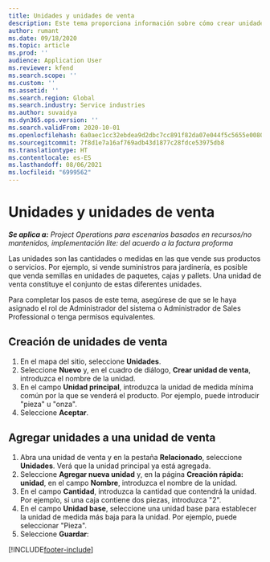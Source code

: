 ```yaml
---
title: Unidades y unidades de venta
description: Este tema proporciona información sobre cómo crear unidades y unidades de venta en Dynamics 365 Project Operations.
author: rumant
ms.date: 09/18/2020
ms.topic: article
ms.prod: ''
audience: Application User
ms.reviewer: kfend
ms.search.scope: ''
ms.custom: ''
ms.assetid: ''
ms.search.region: Global
ms.search.industry: Service industries
ms.author: suvaidya
ms.dyn365.ops.version: ''
ms.search.validFrom: 2020-10-01
ms.openlocfilehash: 6a0aec1cc32ebdea9d2dbc7cc891f82da07e044f5c5655e008068f72dd198587
ms.sourcegitcommit: 7f8d1e7a16af769adb43d1877c28fdce53975db8
ms.translationtype: HT
ms.contentlocale: es-ES
ms.lasthandoff: 08/06/2021
ms.locfileid: "6999562"
---
```

# <a name="units-and-unit-groups"></a>Unidades y unidades de venta

_**Se aplica a:** Project Operations para escenarios basados en recursos/no mantenidos, implementación lite: del acuerdo a la factura proforma_

Las unidades son las cantidades o medidas en las que vende sus productos o servicios. Por ejemplo, si vende suministros para jardinería, es posible que venda semillas en unidades de paquetes, cajas y pallets. Una unidad de venta constituye el conjunto de estas diferentes unidades.

Para completar los pasos de este tema, asegúrese de que se le haya asignado el rol de Administrador del sistema o Administrador de Sales Professional o tenga permisos equivalentes.

## <a name="create-a-unit-group"></a>Creación de unidades de venta

1. En el mapa del sitio, seleccione **Unidades**.
2. Seleccione **Nuevo** y, en el cuadro de diálogo, **Crear unidad de venta**, introduzca el nombre de la unidad.
3. En el campo **Unidad principal**, introduzca la unidad de medida mínima común por la que se venderá el producto. Por ejemplo, puede introducir "pieza" u "onza".
4. Seleccione **Aceptar**.

## <a name="add-units-to-a-unit-group"></a>Agregar unidades a una unidad de venta

1. Abra una unidad de venta y en la pestaña **Relacionado**, seleccione **Unidades**. Verá que la unidad principal ya está agregada.
2. Seleccione **Agregar nueva unidad** y, en la página **Creación rápida: unidad**, en el campo **Nombre**, introduzca el nombre de la unidad.
3. En el campo **Cantidad**, introduzca la cantidad que contendrá la unidad. Por ejemplo, si una caja contiene dos piezas, introduzca "2". 
4. En el campo **Unidad base**, seleccione una unidad base para establecer la unidad de medida más baja para la unidad. Por ejemplo, puede seleccionar "Pieza".
5. Seleccione **Guardar**:


[!INCLUDE[footer-include](../includes/footer-banner.md)]